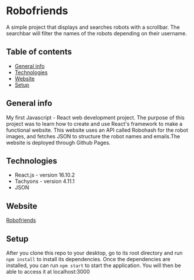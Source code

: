 # Robofriends
A simple project that displays and searches robots with a scrollbar. The searchbar will filter the names of the robots depending on their username.

## Table of contents
* [General info](#general-info)
* [Technologies](#technologies)
* [Website](#Website)
* [Setup](#setup)

## General info
My first Javascript - React web development project. The purpose of this project was to learn how to create and use React's framework to make a functional website. This website uses an API called Robohash for the robot images, and fetches JSON to structure the robot names and emails.The website is deployed through Github Pages.

## Technologies
* React.js - version 16.10.2
* Tachyons - version 4.11.1
* JSON

## Website
[Robofriends](https://njjeske.github.io/robofriends/)

## Setup
After you clone this repo to your desktop, go to its root directory and run `npm install` to install its dependencies.
Once the dependencies are installed, you can run  `npm start` to start the application. You will then be able to access it at localhost:3000

